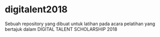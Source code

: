 # digitalent2018
Sebuah repository yang dibuat untuk latihan pada acara pelatihan yang bertajuk dalam DIGITAL TALENT SCHOLARSHIP 2018
